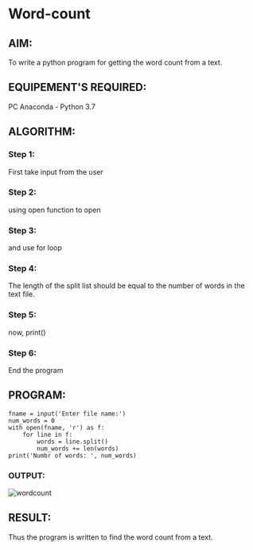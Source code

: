 # Word-count
## AIM:
To write a python program for getting the word count from a text.
## EQUIPEMENT'S REQUIRED: 
PC
Anaconda - Python 3.7
## ALGORITHM: 
### Step 1:
First take input from the user
### Step 2: 
 using open function to open
### Step 3: 
and use for loop
### Step 4:  
The length of the split list should be equal to the number of words in the text file.
### Step 5: 
now, print()
### Step 6: 
End the program
## PROGRAM:
```
fname = input('Enter file name:')
num_words = 0
with open(fname, 'r') as f:
    for line in f:
        words = line.split()
        num_words += len(words)
print('Numbr of words: ', num_words)
```

### OUTPUT:
![wordcount](https://github.com/manojMKJ/Word-count/assets/120717614/9fb0f933-5ee8-4e0b-89bb-c2f8c25611bb)



## RESULT:
Thus the program is written to find the word count from a text.
